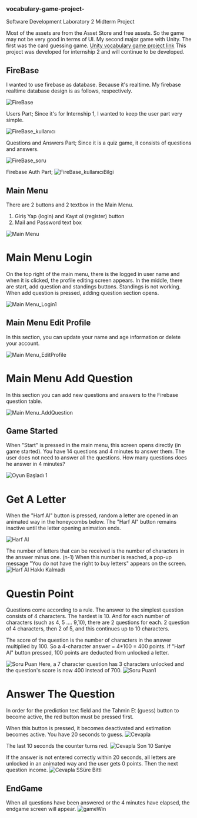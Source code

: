 ### vocabulary-game-project-
Software Development Laboratory 2 Midterm Project

Most of the assets are from the Asset Store and free assets. So the game may not be very good in terms of UI. My second major game with Unity. The first was the card guessing game. [Unity vocabulary game project link](https://github.com/MyscherzoTR/Unity-vocabulary-game-project) This project was developed for internship 2 and will continue to be developed.

## FireBase

I wanted to use firebase as database. Because it's realtime. My firebase realtime database design is as follows, respectively.

![FireBase](https://user-images.githubusercontent.com/51875713/132956970-ef8f7056-91fc-4812-8b48-096dd0d6d8ec.png)


Users Part; Since it's for Internship 1, I wanted to keep the user part very simple.

![FireBase_kullanıcı](https://user-images.githubusercontent.com/51875713/132956971-702d0928-786a-48d1-b9fc-50ef76e07bb6.png)

Questions and Answers Part; Since it is a quiz game, it consists of questions and answers.

![FireBase_soru](https://user-images.githubusercontent.com/51875713/132956973-415a9bb7-7f03-489d-8370-55bff9e17bb6.png)

Firebase Auth Part;
![FireBase_kullanıcıBilgi](https://user-images.githubusercontent.com/51875713/132956972-451d72fe-504c-4715-a8f3-7e3bfaae4a16.png)


## Main Menu
There are 2 buttons and 2 textbox in the Main Menu. 
1. Giriş Yap (login) and Kayıt ol (register) button
2. Mail and Password text box

![Main Menu](https://user-images.githubusercontent.com/51875713/132955545-7f03684a-59d3-40e2-913b-0a58eb9575c8.png)

# Main Menu Login
On the top right of the main menu, there is the logged in user name and when it is clicked, the profile editing screen appears. In the middle, there are start, add question and standings buttons. Standings is not working. When add question is pressed, adding question section opens.

![Main Menu_Login1](https://user-images.githubusercontent.com/51875713/132955551-5086b8d0-fadc-46ca-bad0-e8e45e16e3ca.png)

## Main Menu Edit Profile
In this section, you can update your name and age information or delete your account.

![Main Menu_EditProfile](https://user-images.githubusercontent.com/51875713/132955549-6613a2d8-836b-4b6d-ad5c-4e209174b323.png)

# Main Menu Add Question
In this section you can add new questions and answers to the Firebase question table.


![Main Menu_AddQuestion](https://user-images.githubusercontent.com/51875713/132955548-2f4be538-156b-4a4c-8037-1384384ca317.png)


## Game Started
When "Start" is pressed in the main menu, this screen opens directly (in game started). You have 14 questions and 4 minutes to answer them. The user does not need to answer all the questions. How many questions does he answer in 4 minutes?

![Oyun Başladı 1](https://user-images.githubusercontent.com/51875713/136702644-08047402-4215-4c26-867d-1a8756d8f60c.png)


# Get A Letter
When the "Harf Al" button is pressed, random a letter are opened in an animated way in the honeycombs below. The "Harf Al" button remains inactive until the letter opening animation ends.

![Harf Al](https://user-images.githubusercontent.com/51875713/136702642-9627a6c9-7fbd-4369-9b78-509f399d7d50.png)

The number of letters that can be received is the number of characters in the answer minus one. (n-1) When this number is reached, a pop-up message "You do not have the right to buy letters" appears on the screen.
![Harf Al Hakkı Kalmadı](https://user-images.githubusercontent.com/51875713/136702640-70c68334-c1ca-4693-876d-47419368d9ca.png)

# Questin Point
Questions come according to a rule. The answer to the simplest question consists of 4 characters. The hardest is 10. And for each number of characters (such as 4, 5 .... 9,10), there are 2 questions for each. 2 question of 4 characters, then 2 of 5, and this continues up to 10 characters.

The score of the question is the number of characters in the answer multiplied by 100. So a 4-character answer = 4*100 = 400 points.
If "Harf Al" button pressed, 100 points are deducted from unlocked a letter.

![Soru Puan](https://user-images.githubusercontent.com/51875713/136702646-d48c09b7-8063-4c25-ade1-47c3cddb8699.png)
Here, a 7 character question has 3 characters unlocked and the question's score is now 400 instead of 700.
![Soru Puan1](https://user-images.githubusercontent.com/51875713/136702633-2eb300a4-9021-4958-8f13-e35b1100631c.png)

# Answer The Question
In order for the prediction text field and the Tahmin Et (guess) button to become active, the red button must be pressed first.

When this button is pressed, it becomes deactivated and estimation becomes active. You have 20 seconds to guess.
![Cevapla](https://user-images.githubusercontent.com/51875713/136702636-673fa392-cc15-40cd-93a7-823676b6e371.png)

The last 10 seconds the counter turns red.
![Cevapla Son 10 Saniye](https://user-images.githubusercontent.com/51875713/136702634-0025bf9f-94e0-4134-b636-feff5931c15b.png)

If the answer is not entered correctly within 20 seconds, all letters are unlocked in an animated way and the user gets 0 points. Then the next question income.
![Cevapla SSüre Bitti](https://user-images.githubusercontent.com/51875713/136702635-885578c7-1af6-4951-b126-dfb50ccd9a14.png)

## EndGame

When all questions have been answered or the 4 minutes have elapsed, the endgame screen will appear.
![gameWin](https://user-images.githubusercontent.com/51875713/136702638-580c14f2-8cd3-4667-9865-ad0d799b13cc.png)

